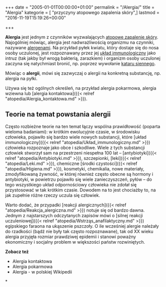 +++
date = "2005-01-01T00:00:00+01:00"
permalink = "/Alergia/"
title = "Alergia"
kategorie = [ "przyczyny atopowego zapalenia skóry",]
lastmod = "2016-11-19T15:19:26+00:00"

+++

**Alergia** jest jednym z czynników wyzwalających [atopowe zapalenie skóry](/atopedia/Atopowe_zapalenie_skóry). Najogólniej mówiąc, alergia jest nadwrażliwością organizmu na czynniki, nazywane [alergenami](/atopedia/Alergen). Na przykład pyłek kwiatu, który dostaje się do nosa osoby uczulonej, jest rozpoznawany przez jej [układ immunologiczny](/atopedia/Układ_immunologiczny) jako intruz (tak jakby był wrogą bakterią, zarazkiem) i organizm osoby uczulonej zaczyna się natychmiast bronić, np. poprzez wywołanie [kataru siennego](/atopedia/Katar_sienny).

Mówiąc o **alergii**, mówi się zazwyczaj o alergii na konkretną substancję, np. alergia na pyłki.

Używa się też ogólnych określeń, na przykład alergia pokarmowa, alergia wziewna lub [alergia kontaktowa]({{< relref "atopedia/Alergia_kontaktowa.md" >}}).

## Teorie na temat powstania alergii

Często rozbieżne teorie na ten temat łączy wspólna prawidłowość (poparta wieloma badaniami): w krótkim ewolucyjnie czasie, w środowisku człowieka, pojawiło się bardzo wiele nowych substancji, które [układ immunologiczny]({{< relref "atopedia/Układ_immunologiczny.md" >}}) człowieka rozpoznaje jako obce i szkodliwe. Wiele z tych substancji człowiek stworzył sam na przestrzeni niespełna 100 lat – [antybiotyki]({{< relref "atopedia/Antybiotyki.md" >}}), szczepionki, [leki]({{< relref "atopedia/Leki.md" >}}), chemiczne [środki czystości]({{< relref "atopedia/Higiena.md" >}}), kosmetyki, chemikalia, nowe materiały, zmodyfikowaną żywność, w której również często obecne są hormony i antybiotyki, w powietrzu pojawiło się wiele zanieczyszczeń, pyłów – do tego wszystkiego układ odpornościowy człowieka nie zdołał się przystosować w tak krótkim czasie. Dowodem na to jest chociażby to, na jak zupełnie różne rzeczy uczula się człowiek.

Warto dodać, że przypadki [reakcji alergicznych]({{< relref "atopedia/Reakcja_alergiczna.md" >}}) notuje się od bardzo dawna. Jednym z najstarszych odczytanych zapisów mówi o [silnej reakcji uczuleniowej]({{< relref "atopedia/Wstrząs_anafilaktyczny.md" >}}) egipskiego faraona na ukąszenie pszczoły. O ile wcześniej alergie należały do rzadkości (bądź nie były tak często rozpoznawane), tak od XX wieku alergia przyjęła rozmiar prawdziwej epidemii i stanowi poważny ekonomiczny i socjalny problem w większości państw rozwiniętych.

**Zobacz też**

-   Alergia kontaktowa
-   Alergia pokarmowa
-   Alergia - w polskiej Wikipedii

\*
